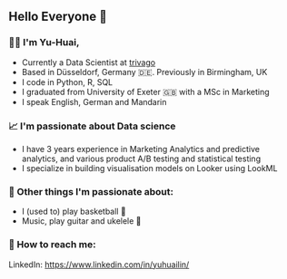## Hello Everyone 👋

### 👩‍💻 I'm Yu-Huai, 
   - Currently a Data Scientist at [trivago](https://github.com/trivago)
   - Based in Düsseldorf, Germany 🇩🇪. Previously in Birmingham, UK 
   - I code in Python, R, SQL
   - I graduated from University of Exeter 🇬🇧 with a MSc in Marketing
   - I speak English, German and Mandarin

### 📈 I'm passionate about Data science
   - I have 3 years experience in Marketing Analytics and predictive analytics, and various product A/B testing and statistical testing
   - I specialize in building visualisation models on Looker using LookML


### 🌟 Other things I'm passionate about:
   - I (used to) play basketball 🏀
   - Music, play guitar and ukelele 🎸

### 📮 How to reach me:

LinkedIn: https://www.linkedin.com/in/yuhuailin/








